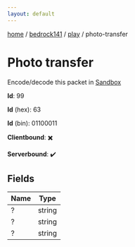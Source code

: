 ```yaml
---
layout: default
---
```


[home](/)  /  [bedrock141](/protocol/bedrock141)  /  [play](/protocol/bedrock141/play)  /  photo-transfer

# Photo transfer

Encode/decode this packet in [Sandbox](../../../sandbox/bedrock141#Play.PhotoTransfer)

**Id**: 99

**Id** (hex): 63

**Id** (bin): 01100011

**Clientbound**: ✖️

**Serverbound**: ✔️

## Fields

Name | Type
---|---
? | string
? | string
? | string

